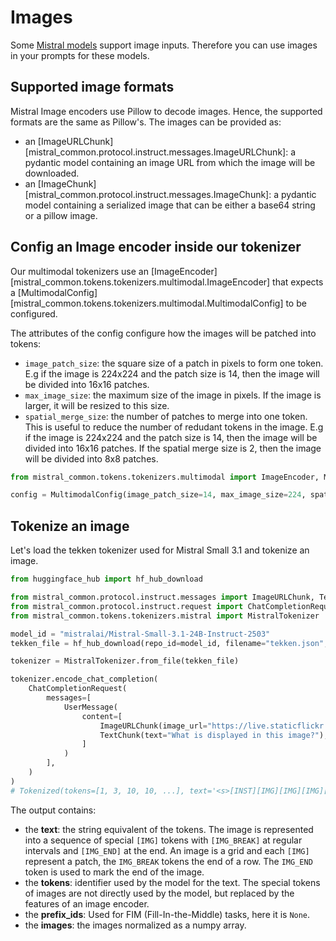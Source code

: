 # Images

Some [Mistral models](../models.md) support image inputs. Therefore you can use images in your prompts for these models.

## Supported image formats

Mistral Image encoders use Pillow to decode images. Hence, the supported formats are the same as Pillow's. The images can be provided as:

- an [ImageURLChunk][mistral_common.protocol.instruct.messages.ImageURLChunk]: a pydantic model containing an image URL from which the image will be downloaded.
- an [ImageChunk][mistral_common.protocol.instruct.messages.ImageChunk]: a pydantic model containing a serialized image that can be either a base64 string or a pillow image.

## Config an Image encoder inside our tokenizer

Our multimodal tokenizers use an  [ImageEncoder][mistral_common.tokens.tokenizers.multimodal.ImageEncoder] that expects a [MultimodalConfig][mistral_common.tokens.tokenizers.multimodal.MultimodalConfig] to be configured.

The attributes of the config configure how the images will be patched into tokens:

- `image_patch_size`: the square size of a patch in pixels to form one token. E.g if the image is 224x224 and the patch size is 14, then the image will be divided into 16x16 patches.
- `max_image_size`: the maximum size of the image in pixels. If the image is larger, it will be resized to this size.
- `spatial_merge_size`: the number of patches to merge into one token. This is useful to reduce the number of redudant tokens in the image. E.g if the image is 224x224 and the patch size is 14, then the image will be divided into 16x16 patches. If the spatial merge size is 2, then the image will be divided into 8x8 patches.

```python
from mistral_common.tokens.tokenizers.multimodal import ImageEncoder, MultimodalConfig

config = MultimodalConfig(image_patch_size=14, max_image_size=224, spatial_merge_size=2)
```

## Tokenize an image

Let's load the tekken tokenizer used for Mistral Small 3.1 and tokenize an image.

```python
from huggingface_hub import hf_hub_download

from mistral_common.protocol.instruct.messages import ImageURLChunk, TextChunk, UserMessage
from mistral_common.protocol.instruct.request import ChatCompletionRequest
from mistral_common.tokens.tokenizers.mistral import MistralTokenizer

model_id = "mistralai/Mistral-Small-3.1-24B-Instruct-2503"
tekken_file = hf_hub_download(repo_id=model_id, filename="tekken.json", token="your_hf_token")

tokenizer = MistralTokenizer.from_file(tekken_file)

tokenizer.encode_chat_completion(
    ChatCompletionRequest(
        messages=[
            UserMessage(
                content=[
                    ImageURLChunk(image_url="https://live.staticflickr.com/7250/7534338696_b33e941b7d_b.jpg"),
                    TextChunk(text="What is displayed in this image?"),
                ]
            )
        ],
    )
)
# Tokenized(tokens=[1, 3, 10, 10, ...], text='<s>[INST][IMG][IMG][IMG][IMG]...', prefix_ids=None, images=[array[[(0.95238595, 0.95238795, 0.95224484, ...,)]]])
```

The output contains:

- the **text**: the string equivalent of the tokens. The image is represented into a sequence of special `[IMG]` tokens with `[IMG_BREAK]` at regular intervals and `[IMG_END]` at the end. An image is a grid and each `[IMG]` represent a patch, the `IMG_BREAK` tokens the end of a row. The `IMG_END` token is used to mark the end of the image.
- the **tokens**: identifier used by the model for the text. The special tokens of images are not directly used by the model, but replaced by the features of an image encoder.
- the **prefix_ids**: Used for FIM (Fill-In-the-Middle) tasks, here it is `None`.
- the **images**: the images normalized as a numpy array.

